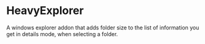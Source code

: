 # HeavyExplorer
A windows explorer addon that adds folder size to the list of information you get in details mode, when selecting a folder.
